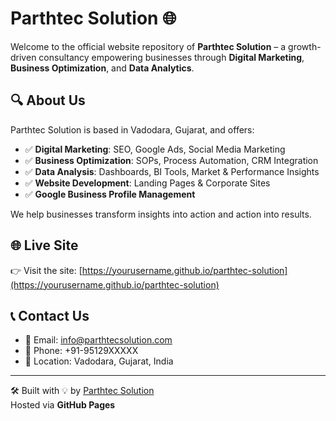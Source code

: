 # Parthtec Solution 🌐

Welcome to the official website repository of **Parthtec Solution** – a growth-driven consultancy empowering businesses through **Digital Marketing**, **Business Optimization**, and **Data Analytics**.

## 🔍 About Us

Parthtec Solution is based in Vadodara, Gujarat, and offers:

- ✅ **Digital Marketing**: SEO, Google Ads, Social Media Marketing
- ✅ **Business Optimization**: SOPs, Process Automation, CRM Integration
- ✅ **Data Analysis**: Dashboards, BI Tools, Market & Performance Insights
- ✅ **Website Development**: Landing Pages & Corporate Sites
- ✅ **Google Business Profile Management**

We help businesses transform insights into action and action into results.

## 🌐 Live Site

👉 Visit the site: [https://yourusername.github.io/parthtec-solution](https://yourusername.github.io/parthtec-solution)

## 📞 Contact Us

- 📧 Email: info@parthtecsolution.com
- 📱 Phone: +91-95129XXXXX
- 📍 Location: Vadodara, Gujarat, India

---

🛠️ Built with 💡 by [Parthtec Solution](https://www.parthtecsolution.com)  
Hosted via **GitHub Pages**

